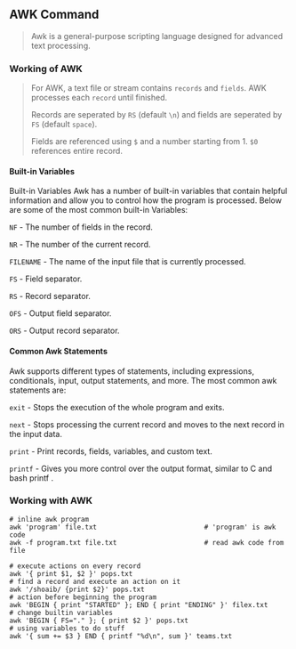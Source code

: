 ## AWK Command
> Awk is a general-purpose scripting language designed for advanced text processing.

### Working of AWK
> For AWK, a text file or stream contains `records` and `fields`. AWK processes each `record` until finished.
>
> Records are seperated by `RS` (default `\n`) and fields are seperated by `FS` (default `space`).
>
> Fields are referenced using `$` and a number starting from 1. `$0` references entire record.

#### Built-in Variables
Built-in Variables
Awk has a number of built-in variables that contain helpful information and allow you to control how the program is processed. Below are some of the most common built-in Variables:

`NF` - The number of fields in the record.

`NR` - The number of the current record.

`FILENAME` - The name of the input file that is currently processed.

`FS` - Field separator.

`RS` - Record separator.

`OFS` - Output field separator.

`ORS` - Output record separator.

#### Common Awk Statements
Awk supports different types of statements, including expressions, conditionals, input, output statements, and more. The most common awk statements are:

`exit` - Stops the execution of the whole program and exits.

`next` - Stops processing the current record and moves to the next record in the input data.

`print` - Print records, fields, variables, and custom text.

`printf` - Gives you more control over the output format, similar to C and bash printf .

### Working with AWK
```shell
# inline awk program
awk 'program' file.txt                           # 'program' is awk code
awk -f program.txt file.txt                      # read awk code from file

# execute actions on every record
awk '{ print $1, $2 }' pops.txt
# find a record and execute an action on it
awk '/shoaib/ {print $2}' pops.txt
# action before beginning the program
awk 'BEGIN { print "STARTED" }; END { print "ENDING" }' filex.txt
# change builtin variables
awk 'BEGIN { FS="." }; { print $2 }' pops.txt
# using variables to do stuff
awk '{ sum += $3 } END { printf "%d\n", sum }' teams.txt
```